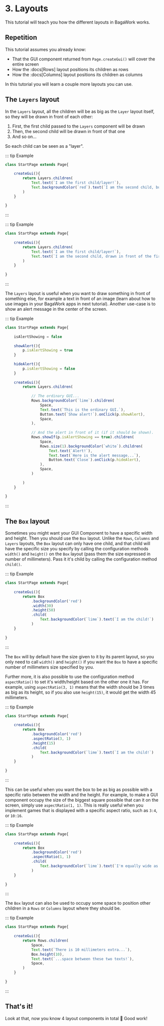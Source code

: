 <script>
	import ViewApp from '$lib/ViewApp.svelte'
</script>

# 3. Layouts
This tutorial will teach you how the different layouts in BagaWork works.




## Repetition
This tutorial assumes you already know:

* That the GUI component returned from `Page.createGui()` will cover the entire screen
* How the :docs[Rows] layout positions its children as rows
* How the :docs[Columns] layout positions its children as columns

In this tutorial you will learn a couple more layouts you can use.




## The `Layers` layout
In the `Layers` layout, all the children will be as big as the `Layer` layout itself, so they will be drawn in front of each other:

1. First, the first child passed to the `Layers` component will be drawn
2. Then, the second child will be drawn in front of that one
3. And so on...

So each child can be seen as a "layer".

::: tip Example

```js baga-show-editor-code
class StartPage extends Page{
	
	createGui(){
		return Layers.children(
			Text.text(`I am the first child/layer!`),
			Text.backgroundColor(`red`).text(`I am the second child, but since I have a background color, you won't be able to see the first child.`),
		)
	}
	
}
```

:::

::: tip Example

```js baga-show-editor-code
class StartPage extends Page{
	
	createGui(){
		return Layers.children(
			Text.text(`I am the first child/layer!`),
			Text.text(`I am the second child, drawn in front of the first child. But since we are drawn in front of each other, reading this text can be hard.`),
		)
	}
	
}
```

:::

The `Layers` layout is useful when you want to draw something in front of something else, for example a text in front of an image (learn about how to use images in your BagaWork apps in next tutorial). Another use-case is to show an alert message in the center of the screen.

::: tip Example

```js baga-show-editor-code
class StartPage extends Page{
	
	isAlertShowing = false
	
	showAlert(){
		p.isAlertShowing = true
	}
	
	hideAlert(){
		p.isAlertShowing = false
	}
	
	createGui(){
		return Layers.children(
			
			// The ordinary GUI...
			Rows.backgroundColor(`lime`).children(
				Space,
				Text.text(`This is the ordinary GUI.`),
				Button.text(`Show alert!`).onClick(p.showAlert),
				Space,
			),
			
			// And the alert in front of it (if it should be shown).
			Rows.showIf(p.isAlertShowing == true).children(
				Space,
				Rows.size(1).backgroundColor(`white`).children(
					Text.text(`Alert!`),
					Text.text(`Here is the alert message...`),
					Button.text(`Close`).onClick(p.hideAlert),
				),
				Space,
			)
			
		)
	}
	
}
```

:::




## The `Box` layout
Sometimes you might want your GUI Component to have a specific width and height. Then you should use the `Box` layout. Unlike the `Rows`, `Columns` and `Layers` layouts, the `Box` layout can only have one child, and that child will have the specific size you specify by calling the configuration methods `width()` and `height()` on the `Box` layout (pass them the size expressed in number of millimeters). Pass it it's child by calling the configuration method `child()`.

::: tip Example

```js baga-show-editor-code
class StartPage extends Page{
	
	createGui(){
		return Box
			.backgroundColor('red')
			.width(30)
			.height(50)
			.child(
				Text.backgroundColor(`lime`).text(`I am the child!`)
			)
	}
	
}
```

:::

The `Box` will by default have the size given to it by its parent layout, so you only need to call `width()` and `height()` if you want the `Box` to have a specific number of millimeters size specified by you.

Further more, it is also possible to use the configuration method `aspectRatio()` to set it's width/height based on the other one it has. For example, using `aspectRatio(3, 1)` means that the width should be 3 times as big as its height, so if you also use `height(15)`, it would get the width 45 millimeters.

::: tip Example

```js baga-show-editor-code
class StartPage extends Page{
	
	createGui(){
		return Box
			.backgroundColor('red')
			.aspectRatio(3, 1)
			.height(15)
			.child(
				Text.backgroundColor(`lime`).text(`I am the child!`)
			)
	}
	
}
```

:::

This can be useful when you want the box to be as big as possible with a specific ratio between the width and the height. For example, to make a GUI component occupy the size of the biggest square possible that can it on the screen, simply use `aspectRatio(1, 1)`. This is really useful when you implement games that is displayed with a specific aspect ratio, such as `3:4`, or `10:16`.

::: tip Example

```js baga-show-editor-code
class StartPage extends Page{
	
	createGui(){
		return Box
			.backgroundColor('red')
			.aspectRatio(1, 1)
			.child(
				Text.backgroundColor(`lime`).text(`I'm equally wide as tall!`)
			)
	}
	
}
```

:::

The `Box` layout can also be used to occupy some space to position other children in a `Rows` or `Columns` layout where they should be.

::: tip Example

```js baga-show-editor-code
class StartPage extends Page{
	
	createGui(){
		return Rows.children(
			Space,
			Text.text(`There is 10 millimeters extra...`),
			Box.height(10),
			Text.text(`...space between these two texts!`),
			Space,
		)
	}
	
}
```

:::





## That's it!
Look at that, now you know 4 layout components in total 🥳  Good work!